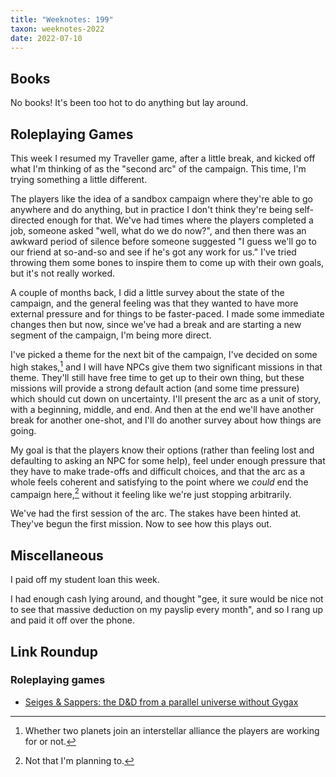 ```yaml
---
title: "Weeknotes: 199"
taxon: weeknotes-2022
date: 2022-07-10
---
```


## Books

No books!  It's been too hot to do anything but lay around.


## Roleplaying Games

This week I resumed my Traveller game, after a little break, and
kicked off what I'm thinking of as the "second arc" of the campaign.
This time, I'm trying something a little different.

The players like the idea of a sandbox campaign where they're able to
go anywhere and do anything, but in practice I don't think they're
being self-directed enough for that.  We've had times where the
players completed a job, someone asked "well, what do we do now?", and
then there was an awkward period of silence before someone suggested
"I guess we'll go to our friend at so-and-so and see if he's got any
work for us."  I've tried throwing them some bones to inspire them to
come up with their own goals, but it's not really worked.

A couple of months back, I did a little survey about the state of the
campaign, and the general feeling was that they wanted to have more
external pressure and for things to be faster-paced.  I made some
immediate changes then but now, since we've had a break and are
starting a new segment of the campaign, I'm being more direct.

I've picked a theme for the next bit of the campaign, I've decided on
some high stakes,[^stakes] and I will have NPCs give them two
significant missions in that theme.  They'll still have free time to
get up to their own thing, but these missions will provide a strong
default action (and some time pressure) which should cut down on
uncertainty.  I'll present the arc as a unit of story, with a
beginning, middle, and end.  And then at the end we'll have another
break for another one-shot, and I'll do another survey about how
things are going.

[^stakes]: Whether two planets join an interstellar alliance the
  players are working for or not.

My goal is that the players know their options (rather than feeling
lost and defaulting to asking an NPC for some help), feel under enough
pressure that they have to make trade-offs and difficult choices, and
that the arc as a whole feels coherent and satisfying to the point
where we *could* end the campaign here,[^end] without it feeling like
we're just stopping arbitrarily.

[^end]: Not that I'm planning to.

We've had the first session of the arc.  The stakes have been hinted
at.  They've begun the first mission.  Now to see how this plays out.


## Miscellaneous

I paid off my student loan this week.

I had enough cash lying around, and thought "gee, it sure would be
nice not to see that massive deduction on my payslip every month", and
so I rang up and paid it off over the phone.


## Link Roundup

### Roleplaying games

- [Seiges & Sappers: the D&D from a parallel universe without Gygax](https://www.woodbetween.world/2022/07/seiges-sappers-d-from-parallel-universe.html)
